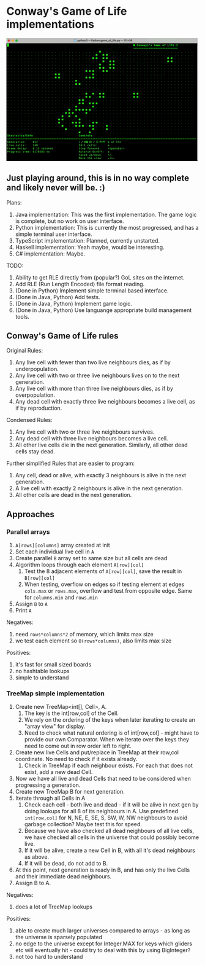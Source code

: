# Conway's Game of Life implementations

<img width="500" alt="gameplay" src="https://raw.githubusercontent.com/meh9/game-of-life/main/gameplay.gif">

## Just playing around, this is in no way complete and likely never will be. :)

Plans:
1. Java implementation: This was the first implementation. The game logic is complete, but no work on user interface.
1. Python implementation: This is currently the most progressed, and has a simple terminal user interface.
1. TypeScript implementation: Planned, currently unstarted.
1. Haskell implementation: Yeah maybe, would be interesting.
1. C# implementation: Maybe.

TODO:
1. Ability to get RLE directly from (popular?) GoL sites on the internet.
1. Add RLE (Run Length Encoded) file format reading.
1. (Done in Python) Implement simple terminal based interface.
1. (Done in Java, Python) Add tests.
1. (Done in Java, Python) Implement game logic.
1. (Done in Java, Python) Use languange appropriate build management tools.


## Conway's Game of Life rules

Original Rules:
1. Any live cell with fewer than two live neighbours dies, as if by underpopulation.
2. Any live cell with two or three live neighbours lives on to the next generation.
3. Any live cell with more than three live neighbours dies, as if by overpopulation.
4. Any dead cell with exactly three live neighbours becomes a live cell, as if by reproduction.

Condensed Rules:
1. Any live cell with two or three live neighbours survives.
2. Any dead cell with three live neighbours becomes a live cell.
3. All other live cells die in the next generation. Similarly, all other dead cells stay dead.

Further simplified Rules that are easier to program:
1. Any cell, dead or alive, with exactly 3 neighbours is alive in the next generation.
2. A live cell with exactly 2 neighbours is alive in the next generation.
3. All other cells are dead in the next generation.


## Approaches

### Parallel arrays
1. `A[rows][columns]` array created at init
1. Set each individual live cell in `A`
1. Create parallel `B` array set to same size but all cells are dead
1. Algorithm loops through each element `A[row][col]`
    1. Test the 8 adjacent elements of `A[row][col]`, save the result in `B[row][col]`
    1. When testing, overflow on edges so if testing element at edges `cols.max` or `rows.max`, overflow and test from opposite edge. Same for `columns.min` and `rows.min`
1. Assign `B` to `A`
1. Print `A`

Negatives:
1. need `rows*columns*2` of memory, which limits max size
1. we test each element so `O(rows*columns)`, also limits max size

Positives:
1. it's fast for small sized boards
1. no hashtable lookups
1. simple to understand


### TreeMap simple implementation
1. Create new TreeMap<int[], Cell>, A. 
    1. The key is the int[row,col] of the Cell. 
    1. We rely on the ordering of the keys when later iterating to create an "array view" for display.
    1. Need to check what natural ordering is of int[row,col] - might have to provide our own Comparator. When we iterate over the keys they need to come out in row order left to right.
1. Create new live Cells and put/replace in TreeMap at their row,col coordinate. No need to check if it exists already.
    1. Check in TreeMap if each neighbour exists. For each that does not exist, add a new dead Cell.
1. Now we have all live and dead Cells that need to be considered when progressing a generation.
1. Create new TreeMap B for next generation.
1. Iterate through all Cells in A
    1. Check each cell - both live and dead - if it will be alive in next gen by doing lookups for all 8 of its neighbours in A. Use predefined `int[row,col]` for N, NE, E, SE, S, SW, W, NW neighbours to avoid garbage collection? Maybe test this for speed.
    1. Because we have also checked all dead neighbours of all live cells, we have checked all cells in the universe that could possibly become live.
    1. If it will be alive, create a new Cell in B, with all it's dead neighbours as above.
    1. If it will be dead, do not add to B.
1. At this point, next generation is ready in B, and has only the live Cells and their immediate dead neighbours.
1. Assign B to A.

Negatives:
1. does a lot of TreeMap lookups

Positives:
1. able to create much larger universes compared to arrays - as long as the universe is sparsely populated
1. no edge to the universe except for Integer.MAX for keys which gliders etc will eventually hit - could try to deal with this by using BigInteger?
1. not too hard to understand
